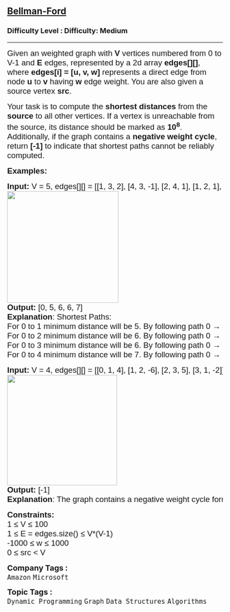<h2><a href="https://www.geeksforgeeks.org/problems/distance-from-the-source-bellman-ford-algorithm/1?_gl=1*20m1rq*_up*MQ..*_gs*MQ..&gclid=Cj0KCQjwh_i_BhCzARIsANimeoHz50zo5lmutOqPYPVzVX6HYS_8N0aUznofawHCiWS4cpYhZzrp6DwaAm86EALw_wcB&gbraid=0AAAAAC9yBkDKAR3WR5RCqdTmdAc7ZL9F7">Bellman-Ford</a></h2><h3>Difficulty Level : Difficulty: Medium</h3><hr><div class="problems_problem_content__Xm_eO"><p><span style="font-family: arial, helvetica, sans-serif;"><span style="font-size: 18.6667px;">Given an weighted graph with <strong>V</strong> vertices numbered from 0 to V-1 and <strong>E</strong> edges, represented by a 2d array <strong>edges[][]</strong>, where <strong>edges[i] = [u, v, w]</strong> represents a direct edge from node <strong>u</strong> to <strong>v</strong> having <strong>w</strong> edge weight. You are also given a source vertex <strong>src</strong>.</span></span></p>
<p><span style="font-family: arial, helvetica, sans-serif;"><span style="font-size: 18.6667px;">Your task is to compute the <strong>shortest distances</strong> from the <strong>source</strong> to all other vertices. If a vertex is unreachable from the source, its distance should be marked as <strong>10<sup>8</sup></strong>. Additionally, if the graph contains a <strong>negative weight cycle</strong>, return <strong>[-1]</strong> to indicate that shortest paths cannot be reliably computed.</span></span></p>
<p><strong style="font-family: arial, helvetica, sans-serif; font-size: 14pt;">Examples:</strong></p>
<pre><span style="font-size: 14pt;"><strong style="font-family: arial, helvetica, sans-serif;">Input: </strong><span style="font-family: arial, helvetica, sans-serif;">V = 5, edges[][] = [[1, 3, 2], [4, 3, -1], [2, 4, 1], [1, 2, 1], [0, 1, 5]], src = 0
<img src="https://media.geeksforgeeks.org/img-practice/prod/addEditProblem/893096/Web/Other/blobid0_1744455175.jpg" width="260" height="260"><br></span><strong style="font-family: arial, helvetica, sans-serif;">Output:</strong><span style="font-family: arial, helvetica, sans-serif;"> [0, 5, 6, 6, 7]
</span><strong style="font-family: arial, helvetica, sans-serif;">Explanation</strong><span style="font-family: arial, helvetica, sans-serif;">: Shortest Paths:<br>For 0 to 1 minimum distance will be 5. By following path 0 → 1
For 0 to 2 minimum distance will be 6. By following path 0 → 1  → 2
For 0 to 3 minimum distance will be 6. By following path 0 → 1  → 2 → 4 → 3 
For 0 to 4 minimum distance will be 7. By following path 0 → 1  → 2 → 4
</span></span></pre>
<pre><span style="font-size: 14pt;"><strong style="font-family: arial, helvetica, sans-serif;">Input: </strong><span style="font-family: arial, helvetica, sans-serif;">V = 4, edges[][] = [[0, 1, 4], [1, 2, -6], [2, 3, 5], [3, 1, -2]], src = 0
<img src="https://media.geeksforgeeks.org/img-practice/prod/addEditProblem/893096/Web/Other/blobid1_1744455218.jpg" width="257" height="257"><br></span><strong style="font-family: arial, helvetica, sans-serif;">Output: </strong><span style="font-family: arial, helvetica, sans-serif;">[-1]
</span><strong style="font-family: arial, helvetica, sans-serif;">Explanation</strong><span style="font-family: arial, helvetica, sans-serif;">: The graph contains a negative weight cycle formed by the path 1 → 2 → 3 → 1, where the total weight of the cycle is negative.
</span></span></pre>
<p><span style="font-size: 14pt; font-family: arial, helvetica, sans-serif;"><strong>Constraints:<br></strong></span><span style="font-family: arial, helvetica, sans-serif;"><span style="font-size: 18.6667px;">1 ≤ V ≤ 100<br></span></span><span style="font-family: arial, helvetica, sans-serif;"><span style="font-size: 18.6667px;">1 ≤ E = edges.size() ≤ V*(V-1)</span><br></span><span style="font-family: arial, helvetica, sans-serif;"><span style="font-size: 18.6667px;">-1000 ≤ w ≤ 1000</span><br></span><span style="font-family: arial, helvetica, sans-serif;"><span style="font-size: 18.6667px;">0 ≤ src &lt; V</span></span></p></div><p><span style=font-size:18px><strong>Company Tags : </strong><br><code>Amazon</code>&nbsp;<code>Microsoft</code>&nbsp;<br><p><span style=font-size:18px><strong>Topic Tags : </strong><br><code>Dynamic Programming</code>&nbsp;<code>Graph</code>&nbsp;<code>Data Structures</code>&nbsp;<code>Algorithms</code>&nbsp;